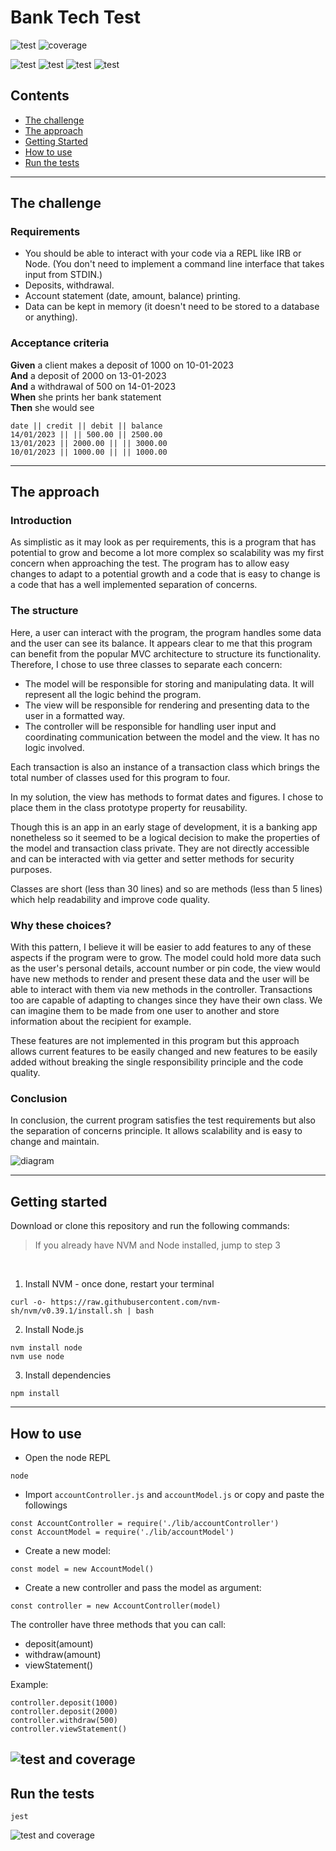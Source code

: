 # Bank Tech Test

![test](https://img.shields.io/badge/test-100%25-brightgreen?style=flat-square&logo=github)
![coverage](https://img.shields.io/badge/coverage-100%25-brightgreen?style=flat-square&logo=github)

![test](https://img.shields.io/badge/javascript-grey?style=flat-square&logo=javascript)
![test](https://img.shields.io/badge/node.js-grey?style=flat-square&logo=nodedotjs)
![test](https://img.shields.io/badge/jest-grey?style=flat-square&logo=jest)
![test](https://img.shields.io/badge/eslint-grey?style=flat-square&logo=eslint)

## Contents
  - [The challenge](#the-challenge)
  - [The approach](#the-approach)
  - [Getting Started](#getting-started)
  - [How to use](#how-to-use)
  - [Run the tests](#run-the-tests)
---
## The challenge

### Requirements

* You should be able to interact with your code via a REPL like IRB or Node.  (You don't need to implement a command line interface that takes input from STDIN.)
* Deposits, withdrawal.
* Account statement (date, amount, balance) printing.
* Data can be kept in memory (it doesn't need to be stored to a database or anything).

### Acceptance criteria

**Given** a client makes a deposit of 1000 on 10-01-2023  
**And** a deposit of 2000 on 13-01-2023  
**And** a withdrawal of 500 on 14-01-2023  
**When** she prints her bank statement  
**Then** she would see

```
date || credit || debit || balance
14/01/2023 || || 500.00 || 2500.00
13/01/2023 || 2000.00 || || 3000.00
10/01/2023 || 1000.00 || || 1000.00
```

---
## The approach
### Introduction
As simplistic as it may look as per requirements, this is a program that has potential to grow and become a lot more complex so scalability was my first concern when approaching the test. The program has to allow easy changes to adapt to a potential growth and a code that is easy to change is a code that has a well implemented separation of concerns. 

### The structure
Here, a user can interact with the program, the program handles some data and the user can see its balance. It appears clear to me that this program can benefit from the popular MVC architecture to structure its functionality. Therefore, I chose to use three classes to separate each concern:
  - The model will be responsible for storing and manipulating data. It will represent all the logic behind the program.
  - The view will be responsible for rendering and presenting data to the user in a formatted way.
  - The controller will be responsible for handling user input and coordinating communication between the model and the view. It has no logic involved.

Each transaction is also an instance of a transaction class which brings the total number of classes used for this program to four.

In my solution, the view has methods to format dates and figures. I chose to place them in the class prototype property for reusability. 

Though this is an app in an early stage of development, it is a banking app nonetheless so it seemed to be a logical decision to make the properties of the model and transaction class private. They are not directly accessible and can be interacted with via getter and setter methods for security purposes.

Classes are short (less than 30 lines) and so are methods (less than 5 lines) which help readability and improve code quality.

### Why these choices?
With this pattern, I believe it will be easier to add features to any of these aspects if the program were to grow. The model could hold more data such as the user's personal details, account number or pin code, the view would have new methods to render and present these data and the user will be able to interact with them via new methods in the controller. Transactions too are capable of adapting to changes since they have their own class. We can imagine them to be made from one user to another and store information about the recipient for example.

These features are not implemented in this program but this approach allows current features to be easily changed and new features to be easily added without breaking the single responsibility principle and the code quality.

### Conclusion
In conclusion, the current program satisfies the test requirements but also the separation of concerns principle. It allows scalability and is easy to change and maintain.

![diagram](/images/diagram.png)

---
## Getting started

Download or clone this repository and run the following commands:
> If you already have NVM and Node installed, jump to step 3
<br>

1. Install NVM - once done, restart your terminal
```
curl -o- https://raw.githubusercontent.com/nvm-sh/nvm/v0.39.1/install.sh | bash
```
2. Install Node.js
```
nvm install node
nvm use node
```
3. Install dependencies
```
npm install
```
---
## How to use
  - Open the node REPL
```
node
```
  - Import `accountController.js` and `accountModel.js` or copy and paste the followings
```
const AccountController = require('./lib/accountController')
const AccountModel = require('./lib/accountModel')
```
  - Create a new model:
```
const model = new AccountModel()
```
  - Create a new controller and pass the model as argument:
```
const controller = new AccountController(model)
```

The controller have three methods that you can call:
  - deposit(amount)
  - withdraw(amount)
  - viewStatement()
  
Example:
```
controller.deposit(1000)
controller.deposit(2000)
controller.withdraw(500)
controller.viewStatement()
```
![test and coverage](/images/running_the_program.png)
---
## Run the tests
```
jest
```
![test and coverage](/images/tests_and_coverage.png)

